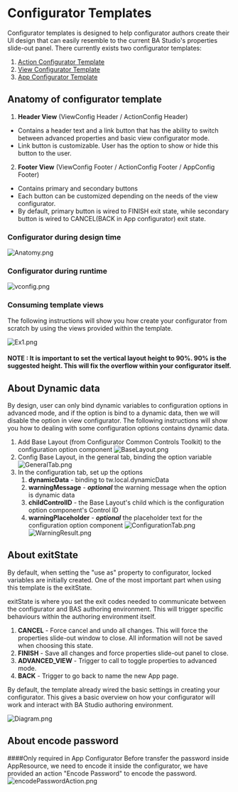 # Configurator Templates
Configurator templates is designed to help configurator authors create their UI design that can easily resemble to the current BA Studio's properties slide-out panel. There currently exists two configurator templates:

1. [Action Configurator Template](./Action%20Configurator%20Template)
2. [View Configurator Template](./View%20Configurator%20Template) 
3. [App Configurator Template](./App%20Configurator%20Template) 


## Anatomy of configurator template

1. **Header View** (ViewConfig Header / ActionConfig Header)
- Contains a header text and a link button that has the ability to switch between advanced properties and basic view configurator mode. 
- Link button is customizable. User has the option to show or hide this button to the user.

2. **Footer View** (ViewConfig Footer / ActionConfig Footer / AppConfig Footer)
- Contains primary and secondary buttons
- Each button can be customized depending on the needs of the view configurator.
- By default, primary button is wired to FINISH exit state, while secondary button is wired to CANCEL(BACK in App configurator) exit state. 

### Configurator during design time

![Anatomy.png](./images/anatomy.png)  

### Configurator during runtime

![vconfig.png](./images/vconfig.png) 

### Consuming template views
The following instructions will show you how create your configurator from scratch by using the views provided within the template.

![Ex1.png](./images/ex1.png)  

#### **NOTE** : It is important to set the vertical layout height to 90%. 90% is the suggested height. This will fix the overflow within your configurator itself.

## About Dynamic data

By design, user can only bind dynamic variables to configuration options in advanced mode, and if the option is bind to a dynamic data, then we will disable the option in view configurator.
The following instructions will show you how to dealing with some configuration options contains dynamic data.

1. Add Base Layout (from Configurator Common Controls Toolkit) to the configuration option component
   ![BaseLayout.png](./images/baseLayout.png)
2. Config Base Layout, in the general tab, binding the option variable
   ![GeneralTab.png](./images/generalTab.png)
3. In the configuration tab, set up the options 
   1. **dynamicData** - binding to tw.local.dynamicData
   2. **warningMessage** - ***optional*** the warning message when the option is dynamic data
   3. **childControlID** - the Base Layout's child which is the configuration option component's Control ID
   4. **warningPlaceholder** - ***optional*** the placeholder text for the configuration option component
      ![ConfigurationTab.png](./images/configurationTab.png)
      ![WarningResult.png](./images/warningResult.png)
      
## About exitState
By default, when setting the "use as" property to configurator, locked variables are initially created. One of the most important part when using this template is the exitState.

exitState is where you set the exit codes needed to communicate between the configurator and BAS authoring environment. This will trigger specific behaviours within the authoring environment itself.

1. **CANCEL** - Force cancel and undo all changes. This will force the properties slide-out window to close. All information will not be saved when choosing this state.
2. **FINISH** - Save all changes and force properties slide-out panel to close.
3. **ADVANCED_VIEW** - Trigger to call to toggle properties to advanced mode.
4. **BACK** - Trigger to go back to name the new App page.

By default, the template already wired the basic settings in creating your configurator. This gives a basic overview on how your configurator will work and interact with BA Studio authoring environment.

![Diagram.png](./images/diagram.png)  

## About encode password
####Only required in App Configurator
Before transfer the password inside AppResource, we need to encode it inside the configurator, we have provided an action "Encode Password" to encode the password.
![encodePasswordAction.png](./images/encodePasswordAction.png)